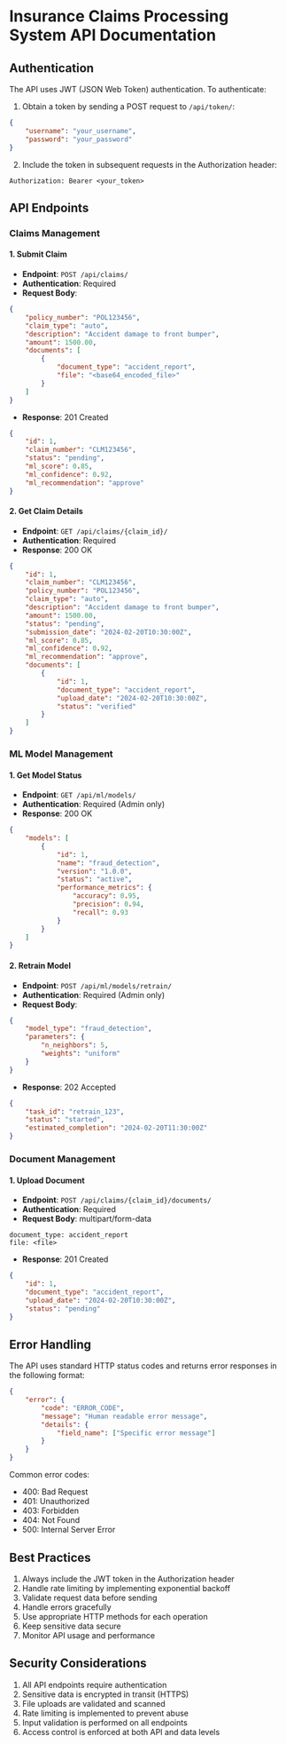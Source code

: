 # Insurance Claims Processing System API Documentation

## Authentication

The API uses JWT (JSON Web Token) authentication. To authenticate:

1. Obtain a token by sending a POST request to `/api/token/`:
```json
{
    "username": "your_username",
    "password": "your_password"
}
```

2. Include the token in subsequent requests in the Authorization header:
```
Authorization: Bearer <your_token>
```

## API Endpoints

### Claims Management

#### 1. Submit Claim
- **Endpoint**: `POST /api/claims/`
- **Authentication**: Required
- **Request Body**:
```json
{
    "policy_number": "POL123456",
    "claim_type": "auto",
    "description": "Accident damage to front bumper",
    "amount": 1500.00,
    "documents": [
        {
            "document_type": "accident_report",
            "file": "<base64_encoded_file>"
        }
    ]
}
```
- **Response**: 201 Created
```json
{
    "id": 1,
    "claim_number": "CLM123456",
    "status": "pending",
    "ml_score": 0.85,
    "ml_confidence": 0.92,
    "ml_recommendation": "approve"
}
```

#### 2. Get Claim Details
- **Endpoint**: `GET /api/claims/{claim_id}/`
- **Authentication**: Required
- **Response**: 200 OK
```json
{
    "id": 1,
    "claim_number": "CLM123456",
    "policy_number": "POL123456",
    "claim_type": "auto",
    "description": "Accident damage to front bumper",
    "amount": 1500.00,
    "status": "pending",
    "submission_date": "2024-02-20T10:30:00Z",
    "ml_score": 0.85,
    "ml_confidence": 0.92,
    "ml_recommendation": "approve",
    "documents": [
        {
            "id": 1,
            "document_type": "accident_report",
            "upload_date": "2024-02-20T10:30:00Z",
            "status": "verified"
        }
    ]
}
```

### ML Model Management

#### 1. Get Model Status
- **Endpoint**: `GET /api/ml/models/`
- **Authentication**: Required (Admin only)
- **Response**: 200 OK
```json
{
    "models": [
        {
            "id": 1,
            "name": "fraud_detection",
            "version": "1.0.0",
            "status": "active",
            "performance_metrics": {
                "accuracy": 0.95,
                "precision": 0.94,
                "recall": 0.93
            }
        }
    ]
}
```

#### 2. Retrain Model
- **Endpoint**: `POST /api/ml/models/retrain/`
- **Authentication**: Required (Admin only)
- **Request Body**:
```json
{
    "model_type": "fraud_detection",
    "parameters": {
        "n_neighbors": 5,
        "weights": "uniform"
    }
}
```
- **Response**: 202 Accepted
```json
{
    "task_id": "retrain_123",
    "status": "started",
    "estimated_completion": "2024-02-20T11:30:00Z"
}
```

### Document Management

#### 1. Upload Document
- **Endpoint**: `POST /api/claims/{claim_id}/documents/`
- **Authentication**: Required
- **Request Body**: multipart/form-data
```
document_type: accident_report
file: <file>
```
- **Response**: 201 Created
```json
{
    "id": 1,
    "document_type": "accident_report",
    "upload_date": "2024-02-20T10:30:00Z",
    "status": "pending"
}
```

## Error Handling

The API uses standard HTTP status codes and returns error responses in the following format:

```json
{
    "error": {
        "code": "ERROR_CODE",
        "message": "Human readable error message",
        "details": {
            "field_name": ["Specific error message"]
        }
    }
}
```

Common error codes:
- 400: Bad Request
- 401: Unauthorized
- 403: Forbidden
- 404: Not Found
- 500: Internal Server Error

## Best Practices

1. Always include the JWT token in the Authorization header
2. Handle rate limiting by implementing exponential backoff
3. Validate request data before sending
4. Handle errors gracefully
5. Use appropriate HTTP methods for each operation
6. Keep sensitive data secure
7. Monitor API usage and performance

## Security Considerations

1. All API endpoints require authentication
2. Sensitive data is encrypted in transit (HTTPS)
3. File uploads are validated and scanned
4. Rate limiting is implemented to prevent abuse
5. Input validation is performed on all endpoints
6. Access control is enforced at both API and data levels